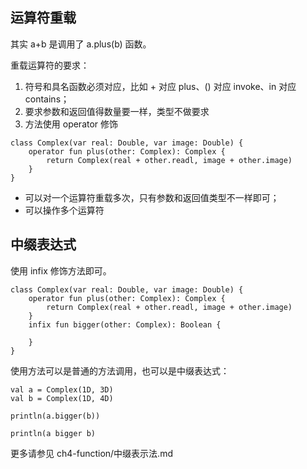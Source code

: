 ## 运算符重载

其实 a+b 是调用了 a.plus(b) 函数。

重载运算符的要求：

1. 符号和具名函数必须对应，比如  + 对应 plus、() 对应 invoke、in 对应 contains；
2. 要求参数和返回值得数量要一样，类型不做要求
3. 方法使用 operator 修饰

```
class Complex(var real: Double, var image: Double) {
    operator fun plus(other: Complex): Complex {
        return Complex(real + other.readl, image + other.image)
    }
}
```

* 可以对一个运算符重载多次，只有参数和返回值类型不一样即可；
* 可以操作多个运算符

## 中缀表达式

使用 infix 修饰方法即可。

```
class Complex(var real: Double, var image: Double) {
    operator fun plus(other: Complex): Complex {
        return Complex(real + other.readl, image + other.image)
    }
    infix fun bigger(other: Complex): Boolean {

    }
}
```

使用方法可以是普通的方法调用，也可以是中缀表达式：

```
val a = Complex(1D, 3D)
val b = Complex(1D, 4D)

println(a.bigger(b))

println(a bigger b)
```

更多请参见 ch4-function/中缀表示法.md
